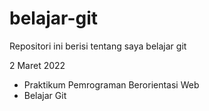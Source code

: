 # belajar-git
Repositori ini berisi tentang saya belajar git

2 Maret 2022
- Praktikum Pemrograman Berorientasi Web
- Belajar Git
